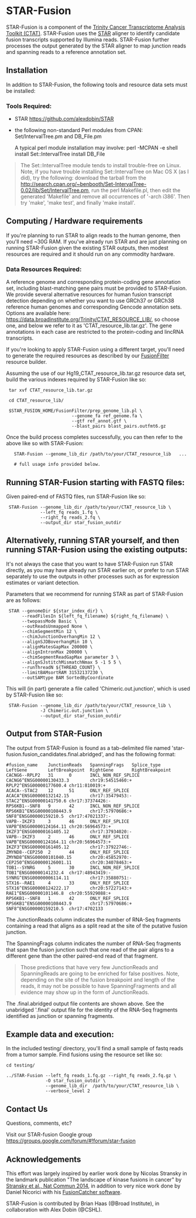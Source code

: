 # STAR-Fusion 

STAR-Fusion is a component of the [Trinity Cancer Transcriptome Analysis Toolkit (CTAT)](https://github.com/NCIP/Trinity_CTAT/wiki). STAR-Fusion uses the [STAR](https://github.com/alexdobin/STAR) aligner to identify candidate fusion transcripts supported by Illumina reads.  STAR-Fusion further processes the output generated by the STAR aligner to map junction reads and spanning reads to a reference annotation set.


## Installation

In addition to STAR-Fusion, the following tools and resource data sets must be installed:

### Tools Required:

*  STAR <https://github.com/alexdobin/STAR>
*  the following non-standard Perl modules from CPAN: Set/IntervalTree.pm and DB_File.pm
  
    A typical perl module installation may involve:
    perl -MCPAN -e shell
      install Set::IntervalTree
      install DB_File
 	
>The Set::IntervalTree module tends to install trouble-free on Linux.  Note, if you have trouble installing Set::IntervalTree on Mac OS X (as I did), try the following:  download the tarball from the http://search.cpan.org/~benbooth/Set-IntervalTree-0.02/lib/Set/IntervalTree.pm, run the perl Makefile.pl, then edit the generated 'Makefile' and remove all occurrences of '-arch i386'. Then try 'make', 'make test', and finally 'make install'.

## Computing / Hardware requirements

If you're planning to run STAR to align reads to the human genome, then you'll need ~30G RAM.   If you've already run STAR and are just planning on running STAR-Fusion given the existing STAR outputs, then modest resources are required and it should run on any commodity hardware.


### Data Resources Required:

A reference genome and corresponding protein-coding gene annotation set, including blast-matching gene pairs must be provided to STAR-Fusion.  We provide several alternative resources for human fusion transcript detection depending on whether you want to use GRCh37 or GRCh38 reference human genomes and corresponding Gencode annotation sets.  Options are available here: <https://data.broadinstitute.org/Trinity/CTAT_RESOURCE_LIB/>, so choose one, and below we refer to it as 'CTAT_resource_lib.tar.gz'.   The gene annotations in each case are restricted to the protein-coding and lincRNA transcripts.

If you're looking to apply STAR-Fusion using a different target, you'll need to generate the required resources as described by our [FusionFilter](http://FusionFilter.github.io) resource builder.

Assuming the use of our Hg19_CTAT_resource_lib.tar.gz resource data set, build the various indexes required by STAR-Fusion like so:

     tar xvf CTAT_resource_lib.tar.gz

     cd CTAT_resource_lib/

     $STAR_FUSION_HOME/FusionFilter/prep_genome_lib.pl \
                             --genome_fa ref_genome.fa \
                             --gtf ref_annot.gtf \
                             --blast_pairs blast_pairs.outfmt6.gz


Once the build process completes successfully, you can then refer to the above like so with STAR-Fusion:

       STAR-Fusion --genome_lib_dir /path/to/your/CTAT_resource_lib   ...

       # full usage info provided below.



## Running STAR-Fusion starting with FASTQ files:

Given paired-end of FASTQ files, run STAR-Fusion like so:

     STAR-Fusion --genome_lib_dir /path/to/your/CTAT_resource_lib \
                 --left_fq reads_1.fq \
                 --right_fq reads_2.fq \
                 --output_dir star_fusion_outdir
                 

## Alternatively, running STAR yourself, and then running STAR-Fusion using the existing outputs:

It's not always the case that you want to have STAR-Fusion run STAR directly, as you may have already run STAR earlier on, or prefer to run STAR separately to use the outputs in other processes such as for expression estimates or variant detection.

Parameters that we recommend for running STAR as part of STAR-Fusion are as follows:

     STAR --genomeDir ${star_index_dir} \                                                                                     
          --readFilesIn ${left_fq_filename} ${right_fq_filename} \                                                                      
          --twopassMode Basic \                                                                                                      
          --outReadsUnmapped None \                                                                                                  
          --chimSegmentMin 12 \                                                                                                    
          --chimJunctionOverhangMin 12 \                                                                                           
          --alignSJDBoverhangMin 10 \                                                                                              
          --alignMatesGapMax 200000 \                                                                                             
          --alignIntronMax 200000 \                                                                                                
          --chimSegmentReadGapMax parameter 3 \                                                                                    
          --alignSJstitchMismatchNmax 5 -1 5 5 \
          --runThreadN ${THREAD_COUNT} \                                                                                                           
          --limitBAMsortRAM 31532137230 \                                                                                           
          --outSAMtype BAM SortedByCoordinate 

This will (in part) generate a file called 'Chimeric.out.junction', which is used by STAR-Fusion like so:

     STAR-Fusion --genome_lib_dir /path/to/your/CTAT_resource_lib \
                 -J Chimeric.out.junction \
                 --output_dir star_fusion_outdir


## Output from STAR-Fusion

The output from STAR-Fusion is found as a tab-delimited file named 'star-fusion.fusion_candidates.final.abridged', and has the following format:

```
#fusion_name    JunctionReads   SpanningFrags   Splice_type     LeftGene        LeftBreakpoint  RightGene       RightBreakpoint
CACNG6--RPLP2   31      0       INCL_NON_REF_SPLICE     CACNG6^ENSG00000130433.3        chr19:54515460:+        RPLP2^ENSG00000177600.4 chr11:810019:+  
ACACA--STAC2    12      51      ONLY_REF_SPLICE ACACA^ENSG00000132142.15        chr17:35479453:-        STAC2^ENSG00000141750.6 chr17:37374426:-        
RPS6KB1--SNF8   9       42      INCL_NON_REF_SPLICE     RPS6KB1^ENSG00000108443.9       chr17:57970686:+        SNF8^ENSG00000159210.5  chr17:47021337:-        
VAPB--IKZF3     3       46      ONLY_REF_SPLICE VAPB^ENSG00000124164.11 chr20:56964573:+        IKZF3^ENSG00000161405.12        chr17:37934020:-        
VAPB--IKZF3     2       46      ONLY_REF_SPLICE VAPB^ENSG00000124164.11 chr20:56964573:+        IKZF3^ENSG00000161405.12        chr17:37922746:-        
ZMYND8--CEP250  2       44      ONLY_REF_SPLICE ZMYND8^ENSG00000101040.15       chr20:45852970:-        CEP250^ENSG00000126001.11       chr20:34078463:+        
TOB1--SYNRG     5       30      INCL_NON_REF_SPLICE     TOB1^ENSG00000141232.4  chr17:48943419:-        SYNRG^ENSG00000006114.11        chr17:35880751:-        
STX16--RAE1     4       33      ONLY_REF_SPLICE STX16^ENSG00000124222.17        chr20:57227143:+        RAE1^ENSG00000101146.8  chr20:55929088:+        
RPS6KB1--SNF8   1       42      ONLY_REF_SPLICE RPS6KB1^ENSG00000108443.9       chr17:57970686:+        SNF8^ENSG00000159210.5  chr17:4702133
```

The JunctionReads column indicates the number of RNA-Seq fragments containing a read that aligns as a split read at the site of the putative fusion junction.   

The SpanningFrags column indicates the number of RNA-Seq fragments that span the fusion junction such that one read of the pair aligns to a different gene than the other paired-end read of that fragment.

>Those predictions that have very few JunctionReads and SpanningReads are going to be enriched for false positives. Note, depending on the site of the fusion breakpoint and length of the reads, it may not be possible to have SpanningFragments and all evidence may show up in the form of JunctionReads.

The .final.abridged output file contents are shown above. See the unabridged '.final' output file for the identity of the RNA-Seq fragments identified as junction or spanning fragments.



## Example data and execution:

In the included testing/ directory, you'll find a small sample of fastq reads from a tumor sample.  Find fusions using the resource set like so:

    cd testing/
     
    ../STAR-Fusion --left_fq reads_1.fq.gz --right_fq reads_2.fq.gz \
                   -O star_fusion_outdir \
                   --genome_lib_dir  /path/to/your/CTAT_resource_lib \
                   --verbose_level 2  


## Contact Us

Questions, comments, etc?

Visit our STAR-fusion Google group <https://groups.google.com/forum/#!forum/star-fusion>

## Acknowledgements

This effort was largely inspired by earlier work done by Nicolas Stransky in the landmark publication "The landscape of kinase fusions in cancer" by [Stransky et al., Nat Commun 2014](http://www.ncbi.nlm.nih.gov/pmc/articles/PMC4175590/), in addition to very nice work done by Daniel Nicorici with his [FusionCatcher software](http://biorxiv.org/content/early/2014/11/19/011650).

STAR-Fusion is contributed by Brian Haas (@Broad Institute), in collaboration with Alex Dobin (@CSHL).

